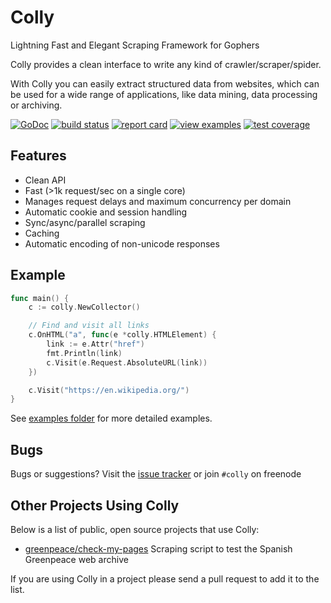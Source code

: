 # Colly

Lightning Fast and Elegant Scraping Framework for Gophers

Colly provides a clean interface to write any kind of crawler/scraper/spider.

With Colly you can easily extract structured data from websites, which can be used for a wide range of applications, like data mining, data processing or archiving.

[![GoDoc](https://godoc.org/github.com/asciimoo/colly?status.svg)](https://godoc.org/github.com/asciimoo/colly)
[![build status](https://img.shields.io/travis/asciimoo/colly/master.svg?style=flat-square)](https://travis-ci.org/asciimoo/colly)
[![report card](https://img.shields.io/badge/report%20card-a%2B-ff3333.svg?style=flat-square)](http://goreportcard.com/report/asciimoo/colly)
[![view examples](https://img.shields.io/badge/learn%20by-examples-0077b3.svg?style=flat-square)](https://github.com/asciimoo/colly/tree/master/examples)
[![test coverage](https://cover.run/go/github.com/asciimoo/colly.svg)](https://cover.run/go/github.com/asciimoo/colly)

## Features

 * Clean API
 * Fast (>1k request/sec on a single core)
 * Manages request delays and maximum concurrency per domain
 * Automatic cookie and session handling
 * Sync/async/parallel scraping
 * Caching
 * Automatic encoding of non-unicode responses


## Example

```go
func main() {
	c := colly.NewCollector()

	// Find and visit all links
	c.OnHTML("a", func(e *colly.HTMLElement) {
		link := e.Attr("href")
		fmt.Println(link)
		c.Visit(e.Request.AbsoluteURL(link))
	})

	c.Visit("https://en.wikipedia.org/")
}
```

See [examples folder](https://github.com/asciimoo/colly/tree/master/examples) for more detailed examples.


## Bugs

Bugs or suggestions? Visit the [issue tracker](https://github.com/asciimoo/colly/issues) or join `#colly` on freenode


## Other Projects Using Colly

Below is a list of public, open source projects that use Colly:

 * [greenpeace/check-my-pages](https://github.com/greenpeace/check-my-pages) Scraping script to test the Spanish Greenpeace web archive

If you are using Colly in a project please send a pull request to add it to the list.
